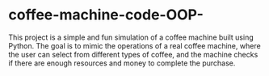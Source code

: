# coffee-machine-code-OOP-
This project is a simple and fun simulation of a coffee machine built using Python. The goal is to mimic the operations of a real coffee machine, where the user can select from different types of coffee, and the machine checks if there are enough resources and money to complete the purchase.
